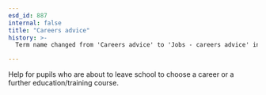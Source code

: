 ```yaml
---
esd_id: 887
internal: false
title: "Careers advice"
history: >-
  Term name changed from 'Careers advice' to 'Jobs - careers advice' in version 3.00. Name changed to 'Careers advice' in version 4.00.

---
```


Help for pupils who are about to leave school to choose a career or a further education/training course.

